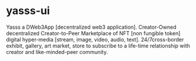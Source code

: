 # yasss-ui
Yasss a DWeb3App [decentralized web3 application]. Creator-Owned decentralized Creator-to-Peer Marketplace of NFT [non fungible token] digital hyper-media [stream, image, video, audio, text]. 24/7cross-border exhibit, gallery, art market, store to subscribe to a life-time relationship with creator and like-minded-peer community.
